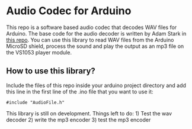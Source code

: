 # Audio Codec for Arduino
This repo is a software based audio codec that decodes WAV files for Arduino.
The base code for the audio decoder is written by Adam Stark in [this repo](https://github.com/adamstark/AudioFile).
You can use this library to read WAV files from the Arduino MicroSD shield, process the sound and play the output as an mp3 file on the VS1053 player module.

## How to use this library?
Include the files of this repo inside your arduino project directory and add this line in the first line of the .ino file that you want to use it:
```
#include "AudioFile.h"
```


This library is still on development. Things left to do: 1) Test the wav decoder 2) write the mp3 encoder 3) test the mp3 encoder



